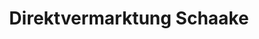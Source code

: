 ---
title: "Direktvermarktung Schaake"
url: /breitenbach-am-herzberg/direktvermarktung-schaake/
shop: Hofladen
---